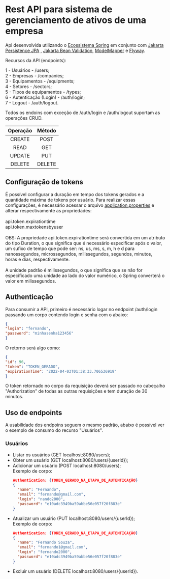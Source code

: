 # Rest API para sistema de gerenciamento de ativos de uma empresa

Api desenvolvida utilizando o [Ecossistema Spring](https://spring.io/) em conjunto
com [Jakarta Persistence JPA](https://jakarta.ee/specifications/persistence/)
, [Jakarta Bean Validation](https://jakarta.ee/specifications/bean-validation/), [ModelMapper](http://modelmapper.org/)
e [Flyway](https://flywaydb.org/).

Recursos da API (endpoints):

1 - Usuários - /users;<br>
2 - Empresas - /companies;<br>
3 - Equipamentos - /equipments;<br>
4 - Setores - /sectors;<br>
5 - Tipos de equipamentos - /types;<br>
6 - Autenticação (Login) - /auth/login;<br>
7 - Logout - /auth/logout.<br>

Todos os endoins com exceção de /auth/login e /auth/logout suportam as operações CRUD.<br>

Operação | Método
:---------:|:-------:
CREATE   | POST
READ     | GET
UPDATE   | PUT
DELETE   | DELETE

## Configuração de tokens

É possível configurar a duração em tempo dos tokens gerados e a quantidade máxima de tokens por usuário. 
Para realizar essas configurações, é necessário acessar o arquivo
[application.properties](src/main/resources/application.properties) e alterar respectivamente as propriedades:<br><br>
api.token.expirationtime<br>
api.token.maxtokensbyuser<br><br>
OBS: A propriedade api.token.expirationtime será convertida em um atributo do tipo Duration, 
o que significa que é necessário especificar após o valor, um sufixo de tempo que pode ser: ns, us, ms, s, m, h e d para nanossegundos, microssegundos, milissegundos, 
segundos, minutos, horas e dias, respectivamente.<br><br>
A unidade padrão é milissegundos, o que significa que se não for especificado uma unidade 
ao lado do valor numérico, o Spring converterá o valor em milissegundos.<br>


## Authenticação

Para consumir a API, primeiro é necessário logar no endpoint /auth/login 
passando um corpo contendo login e senha com o abaixo:<br>

  ```JSON
  {
  "login": "fernando",
  "password": "minhasenha123456"
}
  ```

O retorno será algo como:<br>

  ```JSON
{
  "id": 96,
  "token": "TOKEN_GERADO",
  "expirationTime": "2022-04-03T01:38:33.706536919"
}
```
O token retornado no corpo da requisição deverá ser passado no cabeçalho "Authorization" 
de todas as outras requisições e tem duração de 30 minutos.<br>

## Uso de endpoints

A usabilidade dos endpoins seguem o mesmo padrão, abaixo é possível ver o exemplo de consumo do recurso "Usuários".

### Usuários

- Listar os usuários (GET localhost:8080/users);
- Obter um usuário (GET localhost:8080/users/{userId});
- Adicionar um usuário (POST localhost:8080/users);<br>
  Exemplo de corpo:
  ```JSON
  Authentication: {TOKEN_GERADO_NA_ETAPA_DE_AUTENTICAÇÃO}
  {
    "name": "Fernando",
    "email": "fernando@gmail.com",
    "login": "nando2000",
    "password": "e10adc3949ba59abbe56e057f20f883e"
  }
  ```
- Atualizar um usuário (PUT localhost:8080/users/{userId});<br>
  Exemplo de corpo:
  ```JSON
  Authentication: {TOKEN_GERADO_NA_ETAPA_DE_AUTENTICAÇÃO}
  {
    "name": "Fernando Souza",
    "email": "fernando1@gmail.com",
    "login": "fernando2000",
    "password": "e10adc3949ba59abbe56e057f20f883e"
  }
  ```
- Excluir um usuário (DELETE localhost:8080/users/{userId}).
